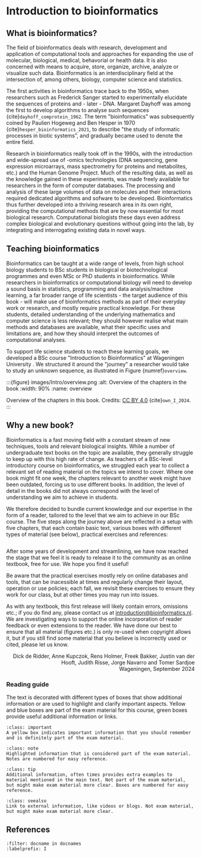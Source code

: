 # Introduction to bioinformatics

## What is bioinformatics?

The field of bioinformatics deals with research, development and application
of computational tools and approaches for expanding the use of molecular, 
biological, medical, behavorial or health data.  It is also concerned with means to
acquire, store, organize, archive, analyze or visualize such data. 
Bioinformatics is an interdisciplinary field at the intersection of, among
others, biology, computer science and statistics.

The first activities in bioinformatics trace back to the 1950s, when
researchers such as Frederick Sanger started to experimentally elucidate the
sequences of proteins and - later - DNA.  Margaret Dayhoff was among the
first to develop algorithms to analyse such sequences
{cite}`dayhoff_comprotein_1962`.  The term "bioinformatics" was subsequently coined
by Paulien Hogeweg and Ben Hesper in 1970
{cite}`hesper_bioinformatics_2021`, to describe "the study of informatic
processes in biotic systems", and gradually became used to denote the entire
field.

Research in bioinformatics really took off in the 1990s, with the
introduction and wide-spread use of -omics technologies (DNA sequencing,
gene expression microarrays, mass spectrometry for proteins and metabolites,
etc.) and the Human Genome Project.  Much of the resulting data, as well as
the knowledge gained in these experiments, was made freely available for
researchers in the form of computer databases.  The processing and analysis
of these large volumes of data on molecules and their interactions required
dedicated algorithms and sofware to be developed.  Bioinformatics thus
further developed into a thriving research area in its own right, providing
the computational methods that are by now essential for most biological
research.  Computational biologists these days even address complex
biological and evolutionary questions without going into the lab, by
integrating and interrogating existing data in novel ways.

## Teaching bioinformatics

Bioinformatics can be taught at a wide range of levels, from high school
biology students to BSc students in biological or biotechnological
programmes and even MSc or PhD students in bioinformatics.  While
researchers in bioinformatics or computational biology will need to develop
a sound basis in statistics, programming and data analysis/machine learning,
a far broader range of life scientists - the target audience of this book -
will make use of bioinformatics methods as part of their everyday work or
research, and mostly require practical knowledge. For these students,
detailed understanding of the underlying mathematics and computer science is
less relevant; they should however realise what main methods and databases
are available, what their specific uses and limitations are, and how they should
interpret the outcomes of computational analyses.  

To support life science students to reach these learning goals, we developed
a BSc course "Introduction to Bioinformatics" at Wageningen University .  We
structured it around the "journey" a researcher would take to study an unknown
sequence, as illustrated in Figure {numref}`overview`.

:::{figure} images/Intro/overview.png
:alt: Overview of the chapters in the book
:width: 90%
:name: overview

Overview of the chapters in this book.
Credits: [CC BY 4.0](https://creativecommons.org/licenses/by/4.0) {cite}`own_I_2024`.
:::

## Why a new book?

Bioinformatics is a fast moving field with a constant stream of new
techniques, tools and relevant biological insights.  While a number of
undergraduate text books on the topic are available, they generally struggle
to keep up with this high rate of change.  As teachers of a BSc-level
introductory course on bioinformatics, we struggled each year to collect a
relevant set of reading material on the topics we intend to cover.  Where
one book might fit one week, the chapters relevant to another week might
have been outdated, forcing us to use different books.  In addition, the
level of detail in the books did not always correspond with the level of
understanding we aim to achieve in students.

We therefore decided to bundle current knowledge and our expertise in the
form of a reader, tailored to the level that we aim to achieve in our BSc course. 
The five steps along the journey above are reflected in a setup with five
chapters, that each contain basic text, various boxes with different types
of material (see below), practical exercises and references:

```{tableofcontents}

```

After some years of development and streamlining, we have now reached the stage 
that we feel it is ready to release it to the community as an online textbook, free
for use. We hope you find it useful!

Be aware that the practical exercises mostly rely on online databases and tools, that
can be inacessible at times and regularly change their layout, operation or use
policies; each fall, we revisit these exercises to ensure they work for our
class, but at other times you may run into issues. 

As with any textbook, this first release will likely
contain errors, omissions etc.; if you do find any, please contact us at
[introduction\@bioinformatics.nl](mailto:introduction\@bioinformatics.nl).
We are investigating ways to support the online incorporation of reader
feedback or even extensions to the reader. We have done our best to ensure
that all material (figures etc.) is only re-used when copyright allows it,
but if you still find some material that you believe is incorrectly used or
cited, please let us know.

<div align=right>Dick de Ridder, Anne Kupczok, Rens Holmer, Freek Bakker, Justin van der
Hooft, Judith Risse, Jorge Navarro and Tomer Sardjoe</div>

<div align=right>Wageningen, September 2024</div>

### Reading guide

The text is decorated with different types of boxes that show additional
information or are used to highlight and clarify important aspects.  Yellow
and blue boxes are part of the exam material for this course, green boxes
provide useful additional information or links.

```{admonition} Important information
:class: important
A yellow box indicates important information that you should remember and is definitely part of the exam material.
```

```{admonition} Note 1: Noteworthy information
:class: note
Highlighted information that is considered part of the exam material. Notes are numbered for easy reference.
```

```{admonition} Box 1: Additional information
:class: tip
Additional information, often times provides extra examples to material mentioned in the main text. Not part of the exam material, but might make exam material more clear. Boxes are numbered for easy reference.
```

```{admonition} See also
:class: seealso
Link to external information, like videos or blogs. Not exam material, but might make exam material more clear.
```

## References

```{bibliography}
:filter: docname in docnames
:labelprefix: I
```
